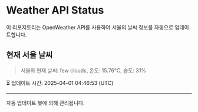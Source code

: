 
# Weather API Status

이 리포지토리는 OpenWeather API를 사용하여 서울의 날씨 정보를 자동으로 업데이트합니다.

## 현재 서울 날씨
> 서울의 현재 날씨: few clouds, 온도: 15.76°C, 습도: 31%

⏳ 업데이트 시간: 2025-04-01 04:46:53 (UTC)

---
자동 업데이트 봇에 의해 관리됩니다.
